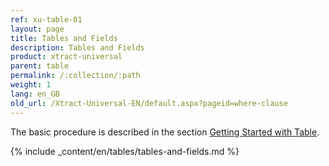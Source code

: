 ```yaml
---
ref: xu-table-01
layout: page
title: Tables and Fields
description: Tables and Fields
product: xtract-universal
parent: table
permalink: /:collection/:path
weight: 1
lang: en_GB
old_url: /Xtract-Universal-EN/default.aspx?pageid=where-clause
---
```

The basic procedure is described in the section [Getting Started with Table](../getting-started-table). <br>

{% include _content/en/tables/tables-and-fields.md  %}